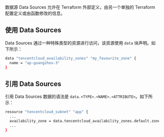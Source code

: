数据源 Data Sources 允许在 Terraform 外部定义，由另一个单独的 Terraform 配置定义或由函数修改的信息。

## 使用 Data Sources
Data Sources 通过一种特殊类型的资源进行访问，该资源使用 `data` 块声明。如下所示：
```bash
data "tencentcloud_availability_zones" "my_favourite_zone" {
  name = "ap-guangzhou-3"
}
```

## 引用 Data Sources

引用 Data Sources 数据的语法是 `data.<TYPE>.<NAME>.<ATTRIBUTE>`。如下所示：
```bash
resource "tencentcloud_subnet" "app" {
  ...
  availability_zone = data.tencentcloud_availability_zones.default.zones.0.name
  ...
}
```
